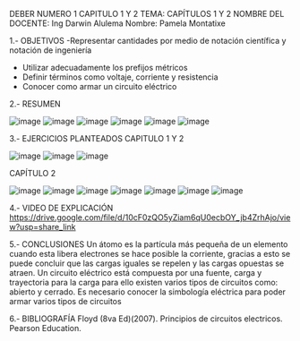 DEBER NUMERO 1 
CAPITULO 1 Y 2
TEMA: CAPÍTULOS 1 Y 2
NOMBRE DEL DOCENTE: Ing Darwin Alulema
Nombre: Pamela Montatixe

1.- OBJETIVOS
-Representar cantidades por medio de notación científica y notación de ingeniería
- Utilizar adecuadamente los prefijos métricos
- Definir términos como voltaje, corriente y resistencia
- Conocer como armar un circuito eléctrico

2.- RESUMEN

![image](https://user-images.githubusercontent.com/116780506/201973649-3155a541-543b-42c1-b83b-af66055ba473.png)
![image](https://user-images.githubusercontent.com/116780506/201973743-df197cda-70a3-45d0-9fe0-caacbaaeca14.png)
![image](https://user-images.githubusercontent.com/116780506/201973802-72c618ea-13aa-478c-bf5f-dd9fd1f53140.png)
![image](https://user-images.githubusercontent.com/116780506/201973841-0ed17290-cfaf-4e29-bd33-d1130da3aa07.png)
![image](https://user-images.githubusercontent.com/116780506/201973886-50026561-b1f0-4962-a734-b8690bbc8d84.png)
![image](https://user-images.githubusercontent.com/116780506/201973945-8d2a43b4-ef7a-4bf0-b0b3-62756e597f99.png)

3.- EJERCICIOS PLANTEADOS  CAPITULO 1 Y 2

![image](https://user-images.githubusercontent.com/116780506/201974355-4568227c-c69d-412f-bb61-f9ebf3bb5a64.png)
![image](https://user-images.githubusercontent.com/116780506/201974427-0064aa3e-c9c9-404d-ab55-cb93aadd64e1.png)
![image](https://user-images.githubusercontent.com/116780506/201974646-560206cb-e164-44a5-b31f-39e56633eee1.png)

CAPÍTULO 2

![image](https://user-images.githubusercontent.com/116780506/201974786-119d2180-714a-4d78-a8f0-23d9b2f54ac5.png)
![image](https://user-images.githubusercontent.com/116780506/201974866-1048d920-ab0b-4040-ae4d-392cee4db7be.png)
![image](https://user-images.githubusercontent.com/116780506/201974931-89ab7f64-436d-4fc9-8e8a-b0b4ea4f3d37.png)
![image](https://user-images.githubusercontent.com/116780506/201975008-325794c0-98b7-4aa3-a452-d26cae4e0fd2.png)
![image](https://user-images.githubusercontent.com/116780506/201975156-5cd11a96-98a8-43fc-83b7-897595bcf302.png)
![image](https://user-images.githubusercontent.com/116780506/201975263-f06d54e4-f2d9-4524-af95-25ffa8dc5803.png)
![image](https://user-images.githubusercontent.com/116780506/201975372-8b62aa89-3167-48e1-a3a4-b0191dacd2d1.png)

4.- VIDEO DE EXPLICACIÓN
https://drive.google.com/file/d/10cF0zQO5yZiam6qU0ecbOY_jb4ZrhAjo/view?usp=share_link

5.- CONCLUSIONES
Un átomo es la partícula más pequeña de un elemento cuando esta libera electrones se hace posible la corriente, gracias a esto se puede concluir que las cargas iguales se repelen y las cargas opuestas se atraen. Un circuito eléctrico está compuesta por una fuente, carga y trayectoria para la carga para ello existen varios tipos de circuitos como: abierto y cerrado. Es necesario conocer la simbología eléctrica para poder armar varios tipos de circuitos

6.- BIBLIOGRAFÍA
Floyd (8va Ed)(2007). Principios de circuitos electricos. Pearson Education.
